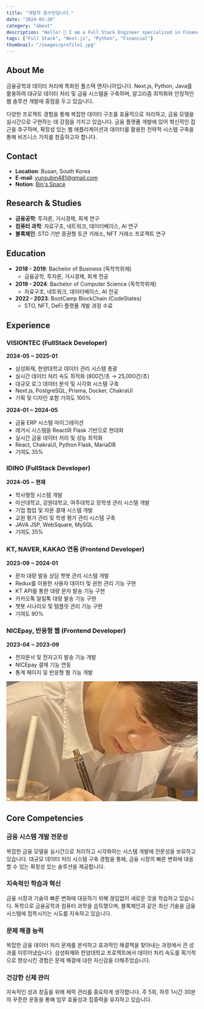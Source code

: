 ```yaml
---
title: "개발자 윤수빈입니다."
date: "2024-03-20"
category: "about"
description: "Hello! 👋 I am a Full Stack Engineer specialized in Financial Engineering and Data Processing."
tags: ["Full Stack", "Next.js", "Python", "Financial"]
thumbnail: "/images/profile1.jpg"
---
```


## About Me

금융공학과 데이터 처리에 특화된 풀스택 엔지니어입니다. Next.js, Python, Java를 활용하여 대규모 데이터 처리 및 금융 시스템을 구축하며, 알고리즘 최적화와 안정적인 웹 솔루션 개발에 중점을 두고 있습니다.

다양한 프로젝트 경험을 통해 복잡한 데이터 구조를 효율적으로 처리하고, 금융 모델을 실시간으로 구현하는 데 강점을 가지고 있습니다. 금융 플랫폼 개발에 있어 혁신적인 접근을 추구하며, 확장성 있는 웹 애플리케이션과 데이터를 활용한 전략적 시스템 구축을 통해 비즈니스 가치를 창출하고자 합니다.

## Contact

- **Location**: Busan, South Korea
- **E-mail**: yunsubin481@gmail.com
- **Notion**: [Bin's Space](https://binsspace.notion.site/Bin-s-Space)

## Research & Studies

- **금융공학**: 투자론, 거시경제, 회계 연구
- **컴퓨터 과학**: 자료구조, 네트워크, 데이터베이스, AI 연구
- **블록체인**: STO 기반 증권형 토큰 거래소, NFT 거래소 프로젝트 연구

## Education

- **2018 - 2019**: Bachelor of Business (독학학위제)
  - 금융공학, 투자론, 거시경제, 회계 전공
- **2019 - 2024**: Bachelor of Computer Science (독학학위제)
  - 자료구조, 네트워크, 데이터베이스, AI 전공
- **2022 - 2023**: BootCamp BlockChain (CodeStates)
  - STO, NFT, DeFi 플랫폼 개발 과정 수료

## Experience

### VISIONTEC (FullStack Developer)

**2024-05 ~ 2025-01**

- 삼성화재, 한양대학교 데이터 관리 시스템 총괄
- 실시간 데이터 처리 속도 최적화 (800건/초 → 25,000건/초)
- 대규모 로그 데이터 분석 및 시각화 시스템 구축
- Next.js, PostgreSQL, Prisma, Docker, ChakraUI
- 기획 및 디자인 포함 기여도 100%

**2024-01 ~ 2024-05**

- 금융 ERP 시스템 마이그레이션
- 레거시 시스템을 React와 Flask 기반으로 현대화
- 실시간 금융 데이터 처리 및 성능 최적화
- React, ChakraUI, Python Flask, MariaDB
- 기여도 35%

### IDINO (FullStack Developer)

**2024-05 ~ 현재**

- 학사행정 시스템 개발
- 마산대학교, 강원대학교, 여주대학교 장학생 관리 시스템 개발
- 기업 협업 및 자문 결재 시스템 개발
- 교원 평가 관리 및 학생 평가 관리 시스템 구축
- JAVA JSP, WebSquare, MySQL
- 기여도 35%

### KT, NAVER, KAKAO 연동 (Frontend Developer)

**2023-09 ~ 2024-01**

- 문자 대량 발송 상담 챗봇 관리 시스템 개발
- Redux를 이용한 사용자 데이터 및 권한 관리 기능 구현
- KT API를 통한 대량 문자 발송 기능 구현
- 카카오톡 알림톡 대량 발송 기능 구현
- 챗봇 시나리오 및 템플릿 관리 기능 구현
- 기여도 90%

### NICEpay, 반응형 웹 (Frontend Developer)

**2023-04 ~ 2023-09**

- 전자문서 및 전자고지 발송 기능 개발
- NICEpay 결제 기능 연동
- 통계 페이지 및 반응형 웹 기능 개발

![Profile Image 3](/images/profile3.jpg)

## Core Competencies

### 금융 시스템 개발 전문성

복잡한 금융 모델을 실시간으로 처리하고 시각화하는 시스템 개발에 전문성을 보유하고 있습니다.
대규모 데이터 처리 시스템 구축 경험을 통해, 금융 시장의 빠른 변화에 대응할 수 있는 확장성 있는 솔루션을 제공합니다.

### 지속적인 학습과 혁신

금융 시장과 기술의 빠른 변화에 대응하기 위해 끊임없이 새로운 것을 학습하고 있습니다.
독학으로 금융공학과 컴퓨터 과학을 습득했으며, 블록체인과 같은 최신 기술을 금융 시스템에 접목시키는 시도를 지속하고 있습니다.

### 문제 해결 능력

복잡한 금융 데이터 처리 문제를 분석하고 효과적인 해결책을 찾아내는 과정에서 큰 성과를 이루어냈습니다.
삼성화재와 한양대학교 프로젝트에서 데이터 처리 속도를 획기적으로 향상시킨 경험은 문제 해결에 대한 자신감을 더해주었습니다.

### 건강한 신체 관리

지속적인 성과 창출을 위해 체력 관리를 중요하게 생각합니다.
주 5회, 하루 1시간 30분의 꾸준한 운동을 통해 업무 효율성과 집중력을 유지하고 있습니다.
